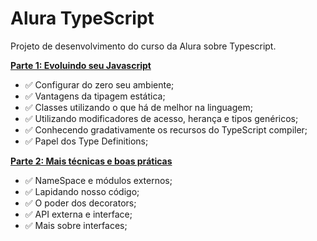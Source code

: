 # Alura TypeScript
Projeto de desenvolvimento do curso da Alura sobre Typescript.

**[Parte 1: Evoluindo seu Javascript](https://cursos.alura.com.br/course/typescript-parte1)** 

* :white_check_mark: Configurar do zero seu ambiente;
* :white_check_mark: Vantagens da tipagem estática;
* :white_check_mark: Classes utilizando o que há de melhor na linguagem;
* :white_check_mark: Utilizando modificadores de acesso, herança e tipos genéricos;
* :white_check_mark: Conhecendo gradativamente os recursos do TypeScript compiler;
* :white_check_mark: Papel dos Type Definitions;

**[Parte 2: Mais técnicas e boas práticas](https://cursos.alura.com.br/course/typescript-parte2)**

* :white_check_mark: NameSpace e módulos externos;
* :white_check_mark: Lapidando nosso código;
* :white_check_mark: O poder dos decorators;
* :white_check_mark: API externa e interface;
* :white_check_mark: Mais sobre interfaces;
